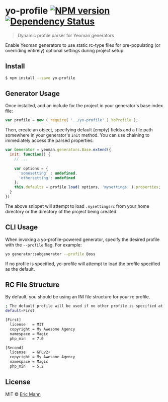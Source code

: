# yo-profile [![NPM version][npm-image]][npm-url] [![Dependency Status][daviddm-image]][daviddm-url]
> Dynamic profile parser for Yeoman generators

Enable Yeoman generators to use static rc-type files for pre-populating (or overriding entirely) optional settings during project setup.

## Install

```sh
$ npm install --save yo-profile
```

## Generator Usage

Once installed, add an include for the project in your generator's base index file:

```js
var profile = new ( require( '../yo-profile' ).YoProfile );
```

Then, create an object, specifying default (empty) fields and a file path somewhere in your generator's `init` method. You can use chaining to immediately access the parsed properties:

```js
var Generator = yeoman.generators.Base.extend({
  init: function() {
    // ...
    
    var options = {
      'somesetting' : undefined,
      'othersetting': undefined
    };
    this.defaults = profile.load( options, 'mysettings' ).properties;
  }
})
```

The above snippet will attempt to load `.mysettingsrc` from your home directory or the directory of the project being created.

## CLI Usage

When invoking a yo-profile-powered generator, specify the desired profile with the `--profile` flag. For example:

```sh
yo generator:subgenerator --profile Boss
```

If no profile is specified, yo-profile will attempt to load the profile specified as the default.

## RC File Structure

By default, you should be using an INI file structure for your rc profile.

```sh
; The default profile will be used if no other profile is specified at runtime
default=First

[First]
  license   = MIT
  copyright = My Awesome Agency
  namespace = Magic
  php_min   = 7.0

[Second]
  license   = GPLv2+
  copyright = My Awesome Agency
  namespace = Magic
  php_min   = 5.2
```

## License

MIT © [Eric Mann](https://eamann.com)


[npm-image]: https://badge.fury.io/js/yo-profile.svg
[npm-url]: https://npmjs.org/package/yo-profile
[daviddm-image]: https://david-dm.org/ericmann/yo-profile.svg?theme=shields.io
[daviddm-url]: https://david-dm.org/ericmann/yo-profile